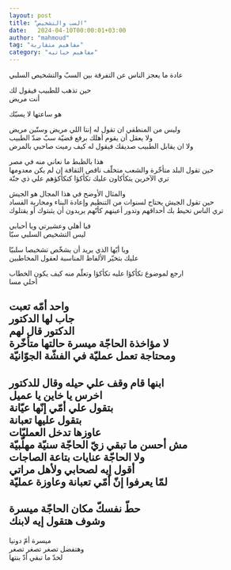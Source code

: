 ```yaml
---
layout: post
title: "السب والتشخيص"
date:   2024-04-10T00:00:01+03:00
author: "mahmoud"
tag: "مفاهيم متقاربة"
category: "مفاهيم حياتيه"
---
```



عادة ما يعجز الناس عن التفرقة بين السبّ والتشخيص
السلبي

حين تذهب للطبيب فيقول لك  
أنت مريض

هو ساعتها لا يسبّك

وليس من المنطقي ان تقول له إنتا اللي مريض وستّين مريض  
ولا يعقل أن يقوم أهلك برفع قضيّة سبّ ضدّ الطبيب  
ولا ان يقابل الطبيب صديقك فيقول له كيف رميت صاحبي بالمرض

هذا بالظبط ما نعاني منه في مصر  
حين تقول البلد متأخّرة والشعب متخلّف ناقص الثقافة إن لم يكن معدومها  
تري الآخرين يتكأكاون عليك تكأكؤا كتكأكؤهم علي ذي جنّة

والمثال الأوضح في هذا المجال هو الجيش  
حين تقول الجيش يحتاج لسنوات من التنظيم وإعادة البناء ومحاربة الفساد  
تري الناس تحيط بك أحداقهم وتدور أعينهم كأنّهم يريدون أن يثبتوك أو
يقتلوك

فيا أهلي وعشيرتي ويا أحبابي  
ليس التشخيص السلبي سبّا

ويا أيّها الذي يريد أن يشخّص تشخيصا سلبيّا  
عليك بتخيّر الألفاظ المناسبة لعقول المخاطبين

ارجع لموضوع تكأكؤا عليه تكأكؤا وتعلّم منه كيف يكون
الخطاب  
أحلي مسا

واحد أمّه تعبت  
جاب لها الدكتور  
الدكتور قال لهم  
لا مؤاخذة الحاجّة ميسرة حالتها متأخّرة  
ومحتاجة تعمل عمليّة في الفشّة الجوّانيّة  
-  
ابنها قام وقف علي حيله وقال للدكتور  
اخرس يا خاين يا عميل  
بتقول علي أمّي إنّها عيّانة  
بتقول عليها تعبانة  
عاوزها تدخل العمليّات  
مش أحسن ما تبقي زيّ الحاجّة سنيّة مهلّبيّة  
ولا الحاجّة عنايات بتاعة الصاجات  
أقول إيه لصحابي ولأهل مراتي  
لمّا يعرفوا إنّ أمّي تعبانة وعاوزة عمليّة  
-  
حطّ نفسكّ مكان الحاجّة ميسرة  
وشوف هتقول إيه لابنك  
-  
ميسرة أمّ دونيا  
وهتفضل تصغر تصغر تصغر  
لحدّ ما تبقي أدّ بنتها
